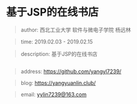 # 基于JSP的在线书店

> author: 西北工业大学 软件与微电子学院 杨远林

> time: 2019.02.03 - 2019.02.15

> description: 基于JSP的在线书店



## 



> address: https://github.com/yangyl7239/

> blog: https://yangyuanlin.club/

> email: yylin7239@163.com